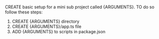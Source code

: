 CREATE basic setup for a mini sub project called {ARGUMENTS}.
TO do so follow these steps:
1. CREATE {ARGUMENTS} directory
2. CREATE {ARGUMENTS}/app.ts file
3. ADD {ARGUMENTS} to scripts in package.json
